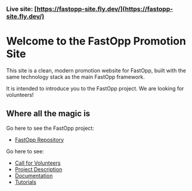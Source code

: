 ### Live site: [https://fastopp-site.fly.dev/](https://fastopp-site.fly.dev/)

# Welcome to the FastOpp Promotion Site

This site is a clean, modern promotion website for FastOpp, built with the same technology stack as the main FastOpp framework.

It is intended to introduce you to the FastOpp project. We are looking for volunteers!

## Where all the magic is

Go here to see the FastOpp project:

* [FastOpp Repository](https://github.com/Oppkey/fastopp)

Go here to see:

* [Call for Volunteers](https://fastopp-site.fly.dev/volunteers)
* [Project Description](https://fastopp-site.fly.dev/project)
* [Documentation](https://fastopp-site.fly.dev/documentation)
* [Tutorials](https://fastopp-site.fly.dev/tutorials)